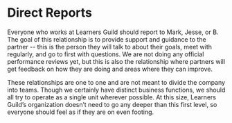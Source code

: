 # Direct Reports

Everyone who works at Learners Guild should report to Mark, Jesse, or B. The goal of this relationship is to provide support and guidance to the partner -- this is the person they will talk to about their goals, meet with regularly, and go to first with questions. We are not doing any official performance reviews yet, but this is also the relationship where partners will get feedback on how they are doing and areas where they can improve.

These relationships are one to one and are not meant to divide the company into teams. Though we certainly have distinct business functions, we should all try to operate as a single unit wherever possible. At this size, Learners Guild’s organization doesn’t need to go any deeper than this first level, so everyone should feel as if they are on even footing.
